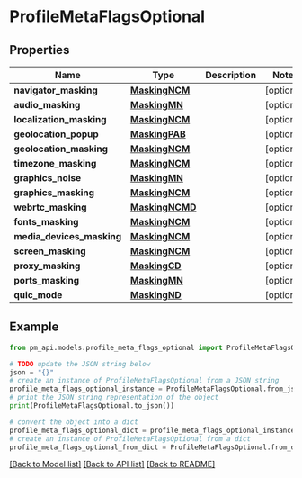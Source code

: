 # ProfileMetaFlagsOptional


## Properties

Name | Type | Description | Notes
------------ | ------------- | ------------- | -------------
**navigator_masking** | [**MaskingNCM**](MaskingNCM.md) |  | [optional] 
**audio_masking** | [**MaskingMN**](MaskingMN.md) |  | [optional] 
**localization_masking** | [**MaskingNCM**](MaskingNCM.md) |  | [optional] 
**geolocation_popup** | [**MaskingPAB**](MaskingPAB.md) |  | [optional] 
**geolocation_masking** | [**MaskingNCM**](MaskingNCM.md) |  | [optional] 
**timezone_masking** | [**MaskingNCM**](MaskingNCM.md) |  | [optional] 
**graphics_noise** | [**MaskingMN**](MaskingMN.md) |  | [optional] 
**graphics_masking** | [**MaskingNCM**](MaskingNCM.md) |  | [optional] 
**webrtc_masking** | [**MaskingNCMD**](MaskingNCMD.md) |  | [optional] 
**fonts_masking** | [**MaskingNCM**](MaskingNCM.md) |  | [optional] 
**media_devices_masking** | [**MaskingNCM**](MaskingNCM.md) |  | [optional] 
**screen_masking** | [**MaskingNCM**](MaskingNCM.md) |  | [optional] 
**proxy_masking** | [**MaskingCD**](MaskingCD.md) |  | [optional] 
**ports_masking** | [**MaskingMN**](MaskingMN.md) |  | [optional] 
**quic_mode** | [**MaskingND**](MaskingND.md) |  | [optional] 

## Example

```python
from pm_api.models.profile_meta_flags_optional import ProfileMetaFlagsOptional

# TODO update the JSON string below
json = "{}"
# create an instance of ProfileMetaFlagsOptional from a JSON string
profile_meta_flags_optional_instance = ProfileMetaFlagsOptional.from_json(json)
# print the JSON string representation of the object
print(ProfileMetaFlagsOptional.to_json())

# convert the object into a dict
profile_meta_flags_optional_dict = profile_meta_flags_optional_instance.to_dict()
# create an instance of ProfileMetaFlagsOptional from a dict
profile_meta_flags_optional_from_dict = ProfileMetaFlagsOptional.from_dict(profile_meta_flags_optional_dict)
```
[[Back to Model list]](../README.md#documentation-for-models) [[Back to API list]](../README.md#documentation-for-api-endpoints) [[Back to README]](../README.md)



